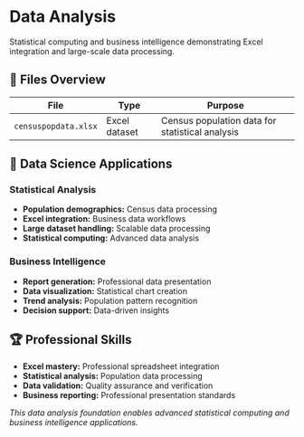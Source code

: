 
# Data Analysis

Statistical computing and business intelligence demonstrating Excel integration and large-scale data processing.

## 📝 **Files Overview**

| **File** | **Type** | **Purpose** |
|----------|----------|-------------|
| `censuspopdata.xlsx` | Excel dataset | Census population data for statistical analysis |

## 🎯 **Data Science Applications**

### **Statistical Analysis**
- **Population demographics:** Census data processing
- **Excel integration:** Business data workflows
- **Large dataset handling:** Scalable data processing
- **Statistical computing:** Advanced data analysis

### **Business Intelligence**
- **Report generation:** Professional data presentation
- **Data visualization:** Statistical chart creation
- **Trend analysis:** Population pattern recognition
- **Decision support:** Data-driven insights

## 🏆 **Professional Skills**
- **Excel mastery:** Professional spreadsheet integration
- **Statistical analysis:** Population data processing
- **Data validation:** Quality assurance and verification
- **Business reporting:** Professional presentation standards

*This data analysis foundation enables advanced statistical computing and business intelligence applications.*
